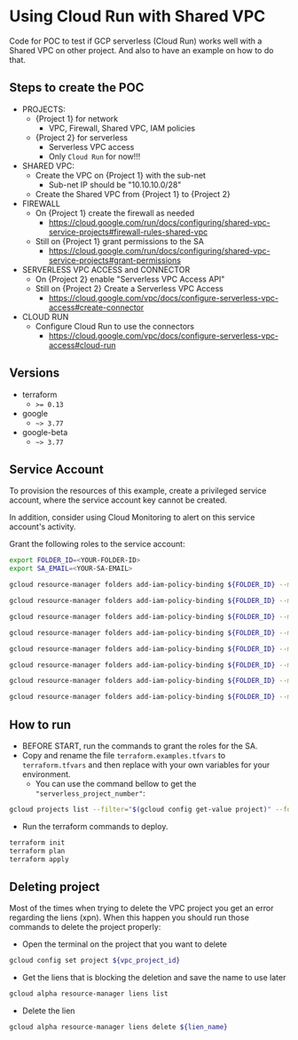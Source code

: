# Using Cloud Run with Shared VPC
Code for POC to test if GCP serverless (Cloud Run) works well with a Shared VPC on other project. And also to have an example on how to do that.

## Steps to create the POC
- PROJECTS:
    - {Project 1} for network
        - VPC, Firewall, Shared VPC, IAM policies
    - {Project 2} for serverless
        - Serverless VPC access
        - Only ```Cloud Run``` for now!!!
- SHARED VPC:
    - Create the VPC on {Project 1} with the sub-net
        - Sub-net IP should be "10.10.10.0/28"
    - Create the Shared VPC from {Project 1} to {Project 2}
- FIREWALL
    - On {Project 1} create the firewall as needed
        - https://cloud.google.com/run/docs/configuring/shared-vpc-service-projects#firewall-rules-shared-vpc
    - Still on {Project 1} grant permissions to the SA
        - https://cloud.google.com/run/docs/configuring/shared-vpc-service-projects#grant-permissions
- SERVERLESS VPC ACCESS and CONNECTOR
    - On {Project 2} enable "Serverless VPC Access API"
    - Still on {Project 2} Create a Serverless VPC Access
        - https://cloud.google.com/vpc/docs/configure-serverless-vpc-access#create-connector
- CLOUD RUN
    - Configure Cloud Run to use the connectors
        - https://cloud.google.com/vpc/docs/configure-serverless-vpc-access#cloud-run

## Versions
- terraform
    - ```>= 0.13```
- google
    - ```~> 3.77```
- google-beta
    - ```~> 3.77```

## Service Account
To provision the resources of this example, create a privileged service account,
where the service account key cannot be created.

In addition, consider using Cloud Monitoring to alert on this service account's activity.

Grant the following roles to the service account:

```sh
export FOLDER_ID=<YOUR-FOLDER-ID>
export SA_EMAIL=<YOUR-SA-EMAIL>

gcloud resource-manager folders add-iam-policy-binding ${FOLDER_ID} --member="serviceAccount:${SA_EMAIL}" --role="roles/compute.networkAdmin"

gcloud resource-manager folders add-iam-policy-binding ${FOLDER_ID} --member="serviceAccount:${SA_EMAIL}" --role="roles/resourcemanager.projectIamAdmin"

gcloud resource-manager folders add-iam-policy-binding ${FOLDER_ID} --member="serviceAccount:${SA_EMAIL}" --role="roles/serviceusage.serviceUsageAdmin"

gcloud resource-manager folders add-iam-policy-binding ${FOLDER_ID} --member="serviceAccount:${SA_EMAIL}" --role="roles/vpcaccess.admin"

gcloud resource-manager folders add-iam-policy-binding ${FOLDER_ID} --member="serviceAccount:${SA_EMAIL}" --role="roles/compute.xpnAdmin"

gcloud resource-manager folders add-iam-policy-binding ${FOLDER_ID} --member="serviceAccount:${SA_EMAIL}" --role="roles/compute.securityAdmin"

gcloud resource-manager folders add-iam-policy-binding ${FOLDER_ID} --member="serviceAccount:${SA_EMAIL}" --role="roles/run.developer"

gcloud resource-manager folders add-iam-policy-binding ${FOLDER_ID} --member="serviceAccount:${SA_EMAIL}" --role="roles/iam.serviceAccountUser"
```

## How to run
- BEFORE START, run the commands to grant the roles for the SA.
- Copy and rename the file ```terraform.examples.tfvars``` to ```terraform.tfvars``` and then replace with your own variables for your environment.
    - You can use the command bellow to get the ```"serverless_project_number"```:
```sh
gcloud projects list --filter="$(gcloud config get-value project)" --format="value(PROJECT_NUMBER)"
```
- Run the terraform commands to deploy.
```sh
terraform init
terraform plan
terraform apply
```

## Deleting project
Most of the times when trying to delete the VPC project you get an error regarding the liens (xpn). When this happen you should run those commands to delete the project properly:

- Open the terminal on the project that you want to delete
```sh
gcloud config set project ${vpc_project_id}
```
- Get the liens that is blocking the deletion and save the name to use later
```sh
gcloud alpha resource-manager liens list
```
- Delete the lien
```sh
gcloud alpha resource-manager liens delete ${lien_name}
```